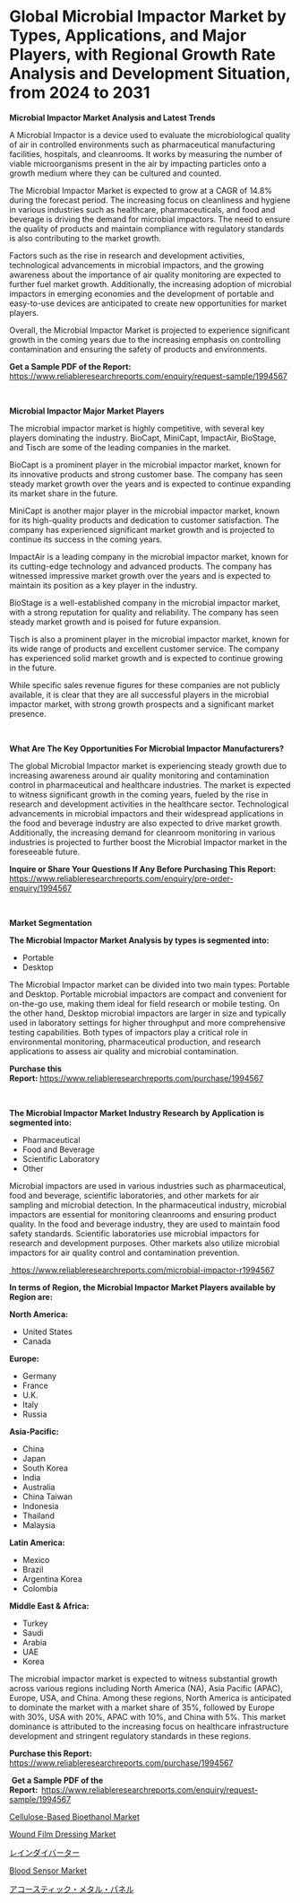 <p><h1>Global Microbial Impactor Market by Types, Applications, and Major Players, with Regional Growth Rate Analysis and Development Situation, from 2024 to 2031</h1></p><p><strong>Microbial Impactor Market Analysis and Latest Trends</strong></p>
<p><p>A Microbial Impactor is a device used to evaluate the microbiological quality of air in controlled environments such as pharmaceutical manufacturing facilities, hospitals, and cleanrooms. It works by measuring the number of viable microorganisms present in the air by impacting particles onto a growth medium where they can be cultured and counted.</p><p>The Microbial Impactor Market is expected to grow at a CAGR of 14.8% during the forecast period. The increasing focus on cleanliness and hygiene in various industries such as healthcare, pharmaceuticals, and food and beverage is driving the demand for microbial impactors. The need to ensure the quality of products and maintain compliance with regulatory standards is also contributing to the market growth.</p><p>Factors such as the rise in research and development activities, technological advancements in microbial impactors, and the growing awareness about the importance of air quality monitoring are expected to further fuel market growth. Additionally, the increasing adoption of microbial impactors in emerging economies and the development of portable and easy-to-use devices are anticipated to create new opportunities for market players.</p><p>Overall, the Microbial Impactor Market is projected to experience significant growth in the coming years due to the increasing emphasis on controlling contamination and ensuring the safety of products and environments.</p></p>
<p><strong>Get a Sample PDF of the Report:&nbsp;</strong> <a href="https://www.reliableresearchreports.com/enquiry/request-sample/1994567">https://www.reliableresearchreports.com/enquiry/request-sample/1994567</a></p>
<p>&nbsp;</p>
<p><strong>Microbial Impactor Major Market Players</strong></p>
<p><p>The microbial impactor market is highly competitive, with several key players dominating the industry. BioCapt, MiniCapt, ImpactAir, BioStage, and Tisch are some of the leading companies in the market.</p><p>BioCapt is a prominent player in the microbial impactor market, known for its innovative products and strong customer base. The company has seen steady market growth over the years and is expected to continue expanding its market share in the future.</p><p>MiniCapt is another major player in the microbial impactor market, known for its high-quality products and dedication to customer satisfaction. The company has experienced significant market growth and is projected to continue its success in the coming years.</p><p>ImpactAir is a leading company in the microbial impactor market, known for its cutting-edge technology and advanced products. The company has witnessed impressive market growth over the years and is expected to maintain its position as a key player in the industry.</p><p>BioStage is a well-established company in the microbial impactor market, with a strong reputation for quality and reliability. The company has seen steady market growth and is poised for future expansion.</p><p>Tisch is also a prominent player in the microbial impactor market, known for its wide range of products and excellent customer service. The company has experienced solid market growth and is expected to continue growing in the future.</p><p>While specific sales revenue figures for these companies are not publicly available, it is clear that they are all successful players in the microbial impactor market, with strong growth prospects and a significant market presence.</p></p>
<p>&nbsp;</p>
<p><strong>What Are The Key Opportunities For Microbial Impactor Manufacturers?</strong></p>
<p><p>The global Microbial Impactor market is experiencing steady growth due to increasing awareness around air quality monitoring and contamination control in pharmaceutical and healthcare industries. The market is expected to witness significant growth in the coming years, fueled by the rise in research and development activities in the healthcare sector. Technological advancements in microbial impactors and their widespread applications in the food and beverage industry are also expected to drive market growth. Additionally, the increasing demand for cleanroom monitoring in various industries is projected to further boost the Microbial Impactor market in the foreseeable future.</p></p>
<p><strong>Inquire or Share Your Questions If Any Before Purchasing This Report:</strong> <a href="https://www.reliableresearchreports.com/enquiry/pre-order-enquiry/1994567">https://www.reliableresearchreports.com/enquiry/pre-order-enquiry/1994567</a></p>
<p>&nbsp;</p>
<p><strong>Market Segmentation</strong></p>
<p><strong>The Microbial Impactor Market Analysis by types is segmented into:</strong></p>
<p><ul><li>Portable</li><li>Desktop</li></ul></p>
<p><p>The Microbial Impactor market can be divided into two main types: Portable and Desktop. Portable microbial impactors are compact and convenient for on-the-go use, making them ideal for field research or mobile testing. On the other hand, Desktop microbial impactors are larger in size and typically used in laboratory settings for higher throughput and more comprehensive testing capabilities. Both types of impactors play a critical role in environmental monitoring, pharmaceutical production, and research applications to assess air quality and microbial contamination.</p></p>
<p><strong>Purchase this Report:&nbsp;</strong><a href="https://www.reliableresearchreports.com/purchase/1994567">https://www.reliableresearchreports.com/purchase/1994567</a></p>
<p>&nbsp;</p>
<p><strong>The Microbial Impactor Market Industry Research by Application is segmented into:</strong></p>
<p><ul><li>Pharmaceutical</li><li>Food and Beverage</li><li>Scientific Laboratory</li><li>Other</li></ul></p>
<p><p>Microbial impactors are used in various industries such as pharmaceutical, food and beverage, scientific laboratories, and other markets for air sampling and microbial detection. In the pharmaceutical industry, microbial impactors are essential for monitoring cleanrooms and ensuring product quality. In the food and beverage industry, they are used to maintain food safety standards. Scientific laboratories use microbial impactors for research and development purposes. Other markets also utilize microbial impactors for air quality control and contamination prevention.</p></p>
<p><a href="https://www.reliableresearchreports.com/microbial-impactor-r1994567">&nbsp;https://www.reliableresearchreports.com/microbial-impactor-r1994567</a></p>
<p><strong>In terms of Region, the Microbial Impactor Market Players available by Region are:</strong></p>
<p>
    <p> <strong> North America: </strong>
        <ul>
            <li>United States</li>
            <li>Canada</li>
        </ul>
        </p> 
    <p> <strong> Europe: </strong>
        <ul>
            <li>Germany</li>
            <li>France</li>
            <li>U.K.</li>
            <li>Italy</li>
            <li>Russia</li>
        </ul>
        </p> 
    <p> <strong> Asia-Pacific: </strong>
        <ul>
            <li>China</li>
            <li>Japan</li>
            <li>South Korea</li>
            <li>India</li>
            <li>Australia</li>
            <li>China Taiwan</li>
            <li>Indonesia</li>
            <li>Thailand</li>
            <li>Malaysia</li>
        </ul>
        </p> 
    <p> <strong> Latin America: </strong>
        <ul>
            <li>Mexico</li>
            <li>Brazil</li>
            <li>Argentina Korea</li>
            <li>Colombia</li>
        </ul>
        </p> 
    <p> <strong> Middle East & Africa: </strong>
        <ul>
            <li>Turkey</li>
            <li>Saudi</li>
            <li>Arabia</li>
            <li>UAE</li>
            <li>Korea</li>
        </ul>
    </p>
    </p>
<p><p>The microbial impactor market is expected to witness substantial growth across various regions including North America (NA), Asia Pacific (APAC), Europe, USA, and China. Among these regions, North America is anticipated to dominate the market with a market share of 35%, followed by Europe with 30%, USA with 20%, APAC with 10%, and China with 5%. This market dominance is attributed to the increasing focus on healthcare infrastructure development and stringent regulatory standards in these regions.</p></p>
<p><strong>Purchase this Report: </strong><a href="https://www.reliableresearchreports.com/purchase/1994567">https://www.reliableresearchreports.com/purchase/1994567</a></p>
<p>&nbsp;<strong>Get a Sample PDF of the Report:&nbsp;&nbsp;</strong><a href="https://www.reliableresearchreports.com/enquiry/request-sample/1994567">https://www.reliableresearchreports.com/enquiry/request-sample/1994567</a></p>
<p><strong></strong></p>
<p><p><a href="https://issuu.com/reportprime-2/docs/cellulose-based-bioethanol-market-size-2030.pptx">Cellulose-Based Bioethanol Market</a></p><p><a href="https://github.com/Angelnienowdseej3e45z3p8c/Market-Research-Report-List-2/blob/main/wound-film-dressing-market.md">Wound Film Dressing Market</a></p><p><a href="https://github.com/gfggqjbfys368009/Market-Research-Report-List-2/blob/main/321831250535.md">レインダイバーター</a></p><p><a href="https://github.com/angeliabkratze/Market-Research-Report-List-1/blob/main/blood-sensor-market.md">Blood Sensor Market</a></p><p><a href="https://github.com/vlcostes/Market-Research-Report-List-1/blob/main/207370950536.md">アコースティック・メタル・パネル</a></p></p>